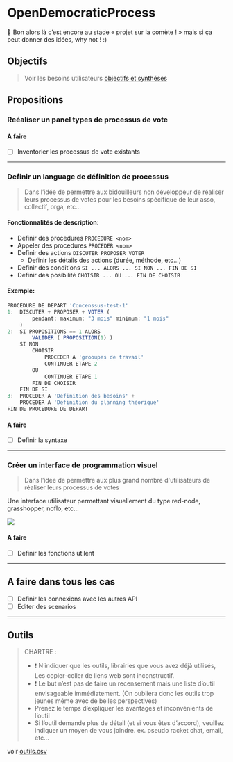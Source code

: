 OpenDemocraticProcess
===

:dizzy: Bon alors là c’est encore au stade « projet sur la comète ! » mais si ça peut donner des idées, why not ! :)

## Objectifs

> Voir les besoins utilisateurs [objectifs et synthéses](https://github.com/corbane/ND-Briques-Numeriques/wiki/C-.Processus-d%C3%A9cisionnels)

## Propositions

### Reéaliser un panel types de processus de vote

#### A faire

- [ ] Inventorier les processus de vote existants

---
### Definir un language de définition de processus

> Dans l’idée de permettre aux bidouilleurs non développeur de réaliser leurs processus de votes pour les besoins spécifique de leur asso, collectif, orga, etc...

#### Fonctionnalités de description:

- Definir des procedures `PROCEDURE <nom>`
- Appeler des procedures `PROCEDER <nom>`
- Definir des actions `DISCUTER PROPOSER VOTER`
  - Definir les détails des actions (durée, méthode, etc...)
- Definir des conditions `SI ... ALORS ... SI NON ... FIN DE SI`
- Definir des posibilité `CHOISIR ... OU ... FIN DE CHOISIR`

#### Exemple:

```js
PROCEDURE DE DEPART 'Concenssus-test-1'
1:  DISCUTER + PROPOSER + VOTER (
        pendant: maximum: "3 mois" minimum: "1 mois"
    )
2:  SI PROPOSITIONS == 1 ALORS
        VALIDER ( PROPOSITION(1) )
    SI NON
        CHOISIR
            PROCEDER A 'grooupes de travail'
            CONTINUER ETAPE 2
        OU
            CONTINUER ETAPE 1
        FIN DE CHOISIR
    FIN DE SI
3:  PROCEDER A 'Definition des besoins' +
    PROCEDER A 'Definition du planning théorique'
FIN DE PROCEDURE DE DEPART
```

#### A faire

- [ ] Definir la syntaxe

---
### Créer un interface de programmation visuel

> Dans l’idée de permettre aux plus grand nombre d'utilisateurs de réaliser leurs processus de votes

Une interface utilisateur permettant visuellement du type red-node, grasshopper, noflo, etc...

<img src="visual-programing-nodes.png"/>

#### A faire

- [ ] Definir les fonctions utilent

---

## A faire dans tous les cas

- [ ] Definir les connexions avec les autres API
- [ ] Editer des scenarios

---
## Outils

> CHARTRE :
> -	:exclamation: N’indiquer que les outils, librairies que vous avez déjà utilisés, Les copier-coller de liens web sont inconstructif.
> - :exclamation: Le but n’est pas de faire un recensement mais une liste d’outil envisageable immédiatement. (On oubliera donc les outils trop jeunes même avec de belles perspectives)
> -	Prenez le temps d’expliquer les avantages et inconvénients de l’outil
> -	Si l’outil demande plus de détail (et si vous êtes d’accord), veuillez indiquer un moyen de vous joindre. ex. pseudo racket chat, email, etc…

voir [outils.csv](../outils.csv)
